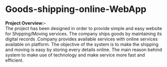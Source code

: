 # Goods-shipping-online-WebApp
**Project Overview:-**  
The project has been designed in order to provide simple and easy website for Shipping/Moving services. The company ships goods by maintaining its digital records .Company provides available services with online services available on platform. The objective of the system is to make the shipping and moving is easy by storing every details online. The main reason behind system to make use of technology and make service more fast and efficient. 
